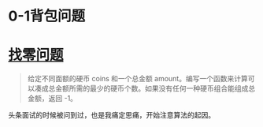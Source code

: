 # 0-1背包问题


# [找零问题](https://leetcode-cn.com/problems/coin-change/submissions/)
> 给定不同面额的硬币 coins 和一个总金额 amount。编写一个函数来计算可以凑成总金额所需的最少的硬币个数。如果没有任何一种硬币组合能组成总金额，返回 -1。

头条面试的时候被问到过，也是我痛定思痛，开始注意算法的起因。